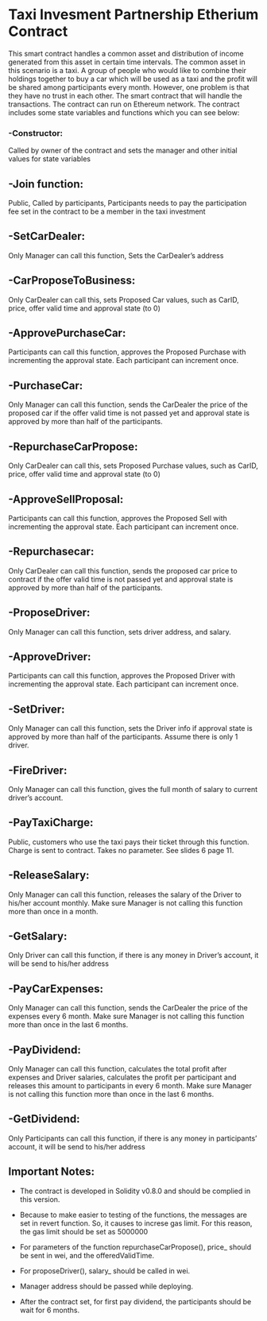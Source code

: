 # Taxi Invesment Partnership Etherium Contract
This smart contract handles a common asset and distribution of income generated from this asset in certain time intervals. The common asset in this scenario is a taxi.
A group of people who would like to  combine their holdings together to buy a car which will be used as a taxi and the profit will be shared
among participants every month. However, one problem is that they have no trust in each other. The smart contract that will handle the transactions. The contract can run on Ethereum network. The contract includes some state variables and functions which you can see below:

### -Constructor:
Called by owner of the contract and sets the manager and other initial values for state variables
## -Join function:
Public, Called by participants, Participants needs to pay the participation fee set in the contract to be a
member in the taxi investment
## -SetCarDealer:
Only Manager can call this function, Sets the CarDealer’s address
## -CarProposeToBusiness:
Only CarDealer can call this, sets Proposed Car values, such as CarID, price, offer valid time and
approval state (to 0)
## -ApprovePurchaseCar:
Participants can call this function, approves the Proposed Purchase with incrementing the approval
state. Each participant can increment once.
## -PurchaseCar:
Only Manager can call this function, sends the CarDealer the price of the proposed car if the offer valid
time is not passed yet and approval state is approved by more than half of the participants.
## -RepurchaseCarPropose:
Only CarDealer can call this, sets Proposed Purchase values, such as CarID, price, offer valid time and
approval state (to 0)
## -ApproveSellProposal:
Participants can call this function, approves the Proposed Sell with incrementing the approval state.
Each participant can increment once.
## -Repurchasecar:
Only CarDealer can call this function, sends the proposed car price to contract if the offer valid time is
not passed yet and approval state is approved by more than half of the participants.
## -ProposeDriver:
Only Manager can call this function, sets driver address, and salary.
## -ApproveDriver:
Participants can call this function, approves the Proposed Driver with incrementing the approval state.
Each participant can increment once.
## -SetDriver:
Only Manager can call this function, sets the Driver info if approval state is approved by more than half
of the participants. Assume there is only 1 driver.
## -FireDriver:
Only Manager can call this function, gives the full month of salary to current driver’s account.
## -PayTaxiCharge:
Public, customers who use the taxi pays their ticket through this function. Charge is sent to contract.
Takes no parameter. See slides 6 page 11.
## -ReleaseSalary:
Only Manager can call this function, releases the salary of the Driver to his/her account monthly. Make
sure Manager is not calling this function more than once in a month.
## -GetSalary:
Only Driver can call this function, if there is any money in Driver’s account, it will be send to his/her
address
## -PayCarExpenses:
Only Manager can call this function, sends the CarDealer the price of the expenses every 6 month.
Make sure Manager is not calling this function more than once in the last 6 months.
## -PayDividend:
Only Manager can call this function, calculates the total profit after expenses and Driver salaries,
calculates the profit per participant and releases this amount to participants in every 6 month. Make sure
Manager is not calling this function more than once in the last 6 months.
## -GetDividend:
Only Participants can call this function, if there is any money in participants’ account, it will be send to
his/her address
## Important Notes:

- The contract is developed in Solidity v0.8.0 and should be complied in this version.

- Because to make easier to testing of the functions, the messages are set in revert
function. So, it causes to increse gas limit. For this reason, the gas limit should be set as 5000000

- For parameters of the function repurchaseCarPropose(), price_ should be sent in
	  wei, and the offeredValidTime.

- For proposeDriver(), salary_ should be called in wei.

- Manager address should be passed while deploying.

- After the contract set, for first pay dividend, the participants should be wait for 6 months.
